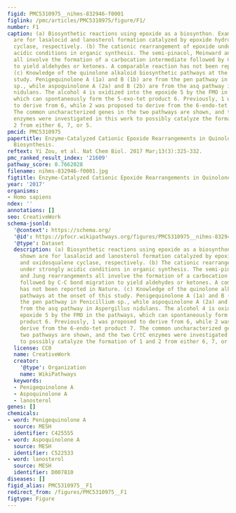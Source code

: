 ```yaml
---
figid: PMC5310975__nihms-832946-f0001
figlink: /pmc/articles/PMC5310975/figure/F1/
number: F1
caption: (a) Biosynthetic reactions using epoxide as a biosynthon. Examples shown
  are for lasalocid and lanosterol formation catalyzed by epoxide hydrolase and oxidosqualene
  cyclase, respectively. (b) The cationic rearrangement of epoxide under strongly
  acidic conditions in organic synthesis. The semi-pinacol, Meinward and Jung rearrangements
  all involve the formation of a carbocation intermediate followed by C-C bond migration
  to yield aldehydes or ketones. A comparable reaction has not been reported in Nature.
  (c) Knowledge of the quinolone alkaloid biosynthetic pathways at the onset of this
  study. Penigequinolone A (1a) and B (1b) are from the pen pathway in Penicillium
  sp., while aspoquinolone A (2a) and B (2b) are from the asq pathway in Aspergillus
  nidulans. The alcohol 4 is oxidized into the epoxide 5 by the FMO in the pathways,
  which can spontaneously form the 5-exo-tet product 6. Previously, 1 was proposed
  to derive from 6, while 2 was proposed to derive from the 6-endo-tet product 7.
  The common uncharacterized genes in the two pathways are shown, and the two CrtC
  enzymes were investigated in this work to possibly catalyze the formation of 1 and
  2 from either 6, 7, or 5.
pmcid: PMC5310975
papertitle: Enzyme-Catalyzed Cationic Epoxide Rearrangements in Quinolone Alkaloid
  Biosynthesis.
reftext: Yi Zou, et al. Nat Chem Biol. 2017 Mar;13(3):325-332.
pmc_ranked_result_index: '21609'
pathway_score: 0.7662028
filename: nihms-832946-f0001.jpg
figtitle: Enzyme-Catalyzed Cationic Epoxide Rearrangements in Quinolone Alkaloid Biosynthesis
year: '2017'
organisms:
- Homo sapiens
ndex: ''
annotations: []
seo: CreativeWork
schema-jsonld:
  '@context': https://schema.org/
  '@id': https://pfocr.wikipathways.org/figures/PMC5310975__nihms-832946-f0001.html
  '@type': Dataset
  description: (a) Biosynthetic reactions using epoxide as a biosynthon. Examples
    shown are for lasalocid and lanosterol formation catalyzed by epoxide hydrolase
    and oxidosqualene cyclase, respectively. (b) The cationic rearrangement of epoxide
    under strongly acidic conditions in organic synthesis. The semi-pinacol, Meinward
    and Jung rearrangements all involve the formation of a carbocation intermediate
    followed by C-C bond migration to yield aldehydes or ketones. A comparable reaction
    has not been reported in Nature. (c) Knowledge of the quinolone alkaloid biosynthetic
    pathways at the onset of this study. Penigequinolone A (1a) and B (1b) are from
    the pen pathway in Penicillium sp., while aspoquinolone A (2a) and B (2b) are
    from the asq pathway in Aspergillus nidulans. The alcohol 4 is oxidized into the
    epoxide 5 by the FMO in the pathways, which can spontaneously form the 5-exo-tet
    product 6. Previously, 1 was proposed to derive from 6, while 2 was proposed to
    derive from the 6-endo-tet product 7. The common uncharacterized genes in the
    two pathways are shown, and the two CrtC enzymes were investigated in this work
    to possibly catalyze the formation of 1 and 2 from either 6, 7, or 5.
  license: CC0
  name: CreativeWork
  creator:
    '@type': Organization
    name: WikiPathways
  keywords:
  - Penigequinolone A
  - Aspoquinolone A
  - lanosterol
genes: []
chemicals:
- word: Penigequinolone A
  source: MESH
  identifier: C425555
- word: Aspoquinolone A
  source: MESH
  identifier: C522533
- word: lanosterol
  source: MESH
  identifier: D007810
diseases: []
figid_alias: PMC5310975__F1
redirect_from: /figures/PMC5310975__F1
figtype: Figure
---
```

